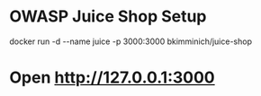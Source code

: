 ﻿# OWASP Juice Shop  Setup
docker run -d --name juice -p 3000:3000 bkimminich/juice-shop
# Open http://127.0.0.1:3000
